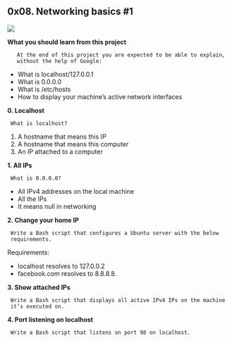 ## 0x08. Networking basics #1

![](https://s3.amazonaws.com/intranet-projects-files/holbertonschool-sysadmin_devops/285/s7kpNYq.png)

**What you should learn from this project**

       At the end of this project you are expected to be able to explain,
       without the help of Google:

* What is localhost/127.0.0.1
* What is 0.0.0.0
* What is /etc/hosts
* How to display your machine’s active network interfaces

**0. Localhost**

     What is localhost?

1. A hostname that means this IP
2. A hostname that means this computer
3. An IP attached to a computer

**1. All IPs**

     What is 0.0.0.0?

* All IPv4 addresses on the local machine
* All the IPs
* It means null in networking

**2. Change your home IP**

     Write a Bash script that configures a Ubuntu server with the below
     requirements.

Requirements:

* localhost resolves to 127.0.0.2
* facebook.com resolves to 8.8.8.8.

**3. Show attached IPs**

     Write a Bash script that displays all active IPv4 IPs on the machine
     it’s executed on.

**4. Port listening on localhost**

     Write a Bash script that listens on port 98 on localhost.